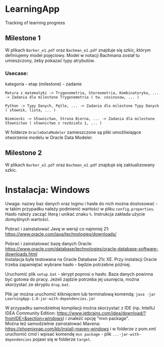 # LearningApp
Tracking of learning progress

## Milestone 1

W plikach `Barker_e1.pdf` oraz `Bachman_e1.pdf` znajduje się szkic, którym definiujemy model pojęciowy. Model w notacji Bachmana został tu umieszczony, żeby pokazać typy atrybutów.

### Usecase:

kategoria - etap (milestone) - zadanie

    Matura z matematyki -> Trygonometria, Stereometria, Kombinatoryka, ... -> Zadania dla milestone Trygonometria ( tw. cosinusow, ... )

    Python -> Typy Danych, Pętle, ... -> Zadania dla milestone Typy Danych ( słownik, lista, ... )

    Niemiecki -> Słownictwo, Strona Bierna, ... -> Zadania dla milestone Słownictwo ( słownictwo z rozdziału 1, ... )

W folderze `OracleDataModeler` zamieszczone są pliki umożliwiające otworzenie modelu w Oracle Data Modeler.

## Milestone 2

W plikach `Barker_e2.pdf` oraz `Bachman_e2.pdf` znajduje się zaktualizowany szkic.

# Instalacja: Windows

Uwaga: nazwy baz danych oraz loginu i hasła do nich można dostosować - w takim przypadku należy podmienić wartości w pliku `config.properties`. Hasło należy zacząć literą i unikać znaku `%`. Instrukcja zakłada użycie domyślnych wartości.

Pobrać i zainstalować Javę w wersji co najmniej 21: https://www.oracle.com/java/technologies/downloads/

Pobrać i zainstalować bazę danych Oracle: https://www.oracle.com/database/technologies/oracle-database-software-downloads.html <br>
Instalacja była testowana na Oracle Database 21c XE. Przy instalacji Oracle trzeba zapamiętać wybrane hasło - będzie potrzebne później.

Uruchomić plik `setup.bat` - skrypt poprosi o hasło. Baza danych powinna być gotowa do pracy. Jeżeli zajdzie potrzeba jej usunięcia, można skorzystać ze skryptu `drop.bat`.

Plik jar można uruchomić kliknięciem lub terminalową komendą: `java -jar LearningApp-1.0-jar-with-dependencies.jar`

W przypadku samodzielnej kompilacji można skorzystać z IDE (np. IntelliJ IDEA Community Edition: https://www.jetbrains.com/idea/download/?fromIDE=&section=windows) i znaleźć opcję "mvn package". <br>
Można też samodzielnie zainstalować Mavena: https://phoenixnap.com/kb/install-maven-windows i w folderze z pom.xml uruchomić cmd i wpisać komendę `mvn package` - plik `...-jar-with-dependencies` pojawi się w folderze `target`.
